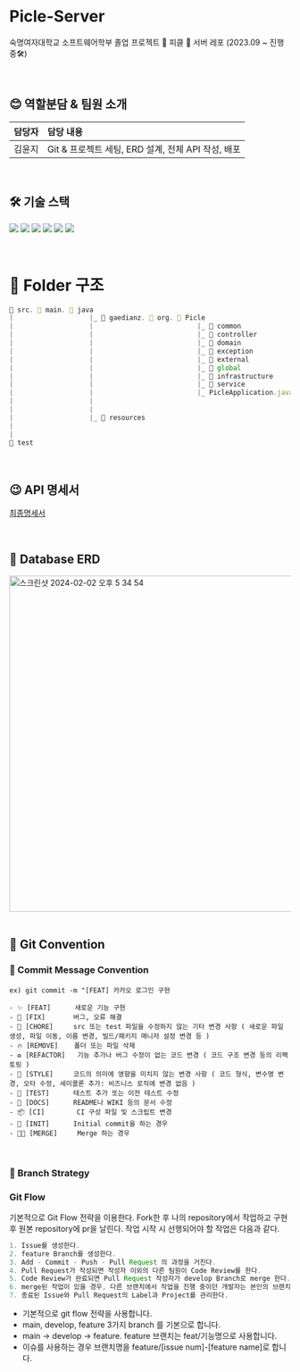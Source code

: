 # Picle-Server
숙명여자대학교 소프트웨어학부 졸업 프로젝트 🥒 피클 🥒 서버 레포 (2023.09 ~ 진행 중🛠)

</br>


## 😊 역할분담 & 팀원 소개

|담당자|담당 내용|
|:---|:---|
|김윤지|Git & 프로젝트 세팅, ERD 설계, 전체 API 작성, 배포|


</br>

## 🛠 기술 스택
<img src="https://img.shields.io/badge/Java-1A6C80?style=flat-square&logo=java&logoColor=white"> <img src="https://img.shields.io/badge/Spring Boot-6DB33F?style=flat-square&logo=Spring Boot&logoColor=white"> <img src="https://img.shields.io/badge/Hibernate-59666C?style=flat-square&logo=Hibernate&logoColor=white"> <img src="https://img.shields.io/badge/MYSQL-4479A1?style=flat-square&logo=MYSQL&logoColor=white"> <img src="https://img.shields.io/badge/Amazon EC2-FF9900?style=flat-square&logo=Amazon EC2&logoColor=white"> <img src="https://img.shields.io/badge/Amazon RDS-527FFF?style=flat-square&logo=Amazon RDS&logoColor=white">

</br>

</div>

# 📁 Folder 구조

```jsx
📁 src. 📁 main. 📁 java
|                   |_ 📁 gaedianz. 📁 org. 📁 Picle
|                   |                          |_ 📁 common
|                   |                          |_ 📁 controller
|                   |                          |_ 📁 domain
|                   |                          |_ 📁 exception
|                   |                          |_ 📁 external
|                   |                          |_ 📁 global
|                   |                          |_ 📁 infrastructure
|                   |                          |_ 📁 service
|                   |                          |_ PicleApplication.java
|                   |                  
|                   |
|                   |_ 📁 resources
|
|
📁 test
```


</br>


## 😉 API 명세서

[최종명세서](https://hollow-humidity-50e.notion.site/API-Docs-0d0c3eb6687245a5bff093bd412671ab?pvs=4)

</br>

## 💽 Database ERD
<img width="602" alt="스크린샷 2024-02-02 오후 5 34 54" src="https://github.com/Team-Picle/Picle-Server/assets/101168694/7ebce724-8485-4a62-a5a5-cbf54ea9a623">


</br>
</br>


## 🧵 Git Convention

### 🔹 Commit Message Convention
`ex) git commit -m "[FEAT] 카카오 로그인 구현`

```plain
- ✨ [FEAT]      새로운 기능 구현
- 🐛 [FIX]       버그, 오류 해결
- 🧹 [CHORE]     src 또는 test 파일을 수정하지 않는 기타 변경 사항 ( 새로운 파일 생성, 파일 이동, 이름 변경, 빌드/패키지 매니저 설정 변경 등 )
- 🔥 [REMOVE]    폴더 또는 파일 삭제
- ♻️ [REFACTOR]   기능 추가나 버그 수정이 없는 코드 변경 ( 코드 구조 변경 등의 리팩토링 )
- 🎨 [STYLE]     코드의 의미에 영향을 미치지 않는 변경 사항 ( 코드 형식, 변수명 변경, 오타 수정, 세미콜론 추가: 비즈니스 로직에 변경 없음 )
- 🧪 [TEST]      테스트 추가 또는 이전 테스트 수정
- 📝 [DOCS]      README나 WIKI 등의 문서 수정
- 📦 [CI]        CI 구성 파일 및 스크립트 변경
- 🎉 [INIT]      Initial commit을 하는 경우
- 🤝🏻 [MERGE]     Merge 하는 경우
```

</br>

### 🔹 Branch Strategy
### Git Flow

기본적으로 Git Flow 전략을 이용한다. Fork한 후 나의 repository에서 작업하고 구현 후 원본 repository에 pr을 날린다. 작업 시작 시 선행되어야 할 작업은 다음과 같다.

```java
1. Issue를 생성한다.
2. feature Branch를 생성한다.
3. Add - Commit - Push - Pull Request 의 과정을 거친다.
4. Pull Request가 작성되면 작성자 이외의 다른 팀원이 Code Review를 한다.
5. Code Review가 완료되면 Pull Request 작성자가 develop Branch로 merge 한다.
6. merge된 작업이 있을 경우, 다른 브랜치에서 작업을 진행 중이던 개발자는 본인의 브랜치로 merge된 작업을 Pull 받아온다.
7. 종료된 Issue와 Pull Request의 Label과 Project를 관리한다.
```

- 기본적으로 git flow 전략을 사용합니다.
- main, develop, feature 3가지 branch 를 기본으로 합니다.
- main → develop → feature. feature 브랜치는 feat/기능명으로 사용합니다.
- 이슈를 사용하는 경우 브랜치명을 feature/[issue num]-[feature name]로 합니다.

<br>

